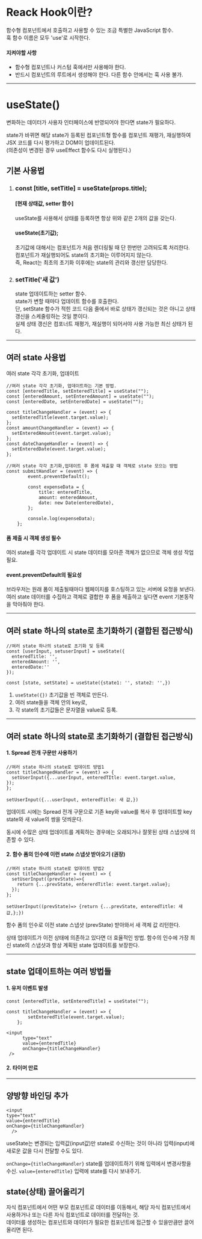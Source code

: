 # Reack Hook이란?

함수형 컴포넌트에서 호출하고 사용할 수 있는 조금 특별한 JavaScript 함수.  
훅 함수 이름은 모두 'use'로 시작한다.

#### 지켜야할 사항

- 함수형 컴포넌트나 커스텀 훅에서만 사용해야 한다.
- 반드시 컴포넌트의 루트에서 생성해야 한다. 다른 함수 안에서는 훅 사용 불가.

---

# useState()

변화하는 데이터가 사용자 인터페이스에 반영되어야 한다면 state가 필요하다.

state가 바뀌면 해당 state가 등록된 컴포넌트형 함수를 컴포넌트 재평가, 재실행하여  
JSX 코드를 다시 평가하고 DOM이 업데이트된다.  
(의존성이 변경된 경우 useEffect 함수도 다시 실행된다.)

## 기본 사용법

1. ### const [title, setTitle] = useState(props.title);

   #### [현재 상태값, setter 함수]

   useState를 사용해서 상태를 등록하면 항상 위와 같은 2개의 값을 갖는다.

   #### useState(초기값);

   초기값에 대해서는 컴포넌트가 처음 렌더링될 때 단 한번만 고려되도록 처리한다.  
   컴포넌트가 재실행되어도 state의 초기화는 이루어지지 않는다.  
   즉, React는 최초의 초기화 이후에는 state의 관리와 갱신만 담당한다.

2. ### setTitle('새 값')
   state 업데이트하는 setter 함수.  
   state가 변할 때마다 업데이트 함수를 호출한다.  
   단, setState 함수가 적힌 코드 다음 줄에서 바로 상태가 갱신되는 것은 아니고 상태 갱신을 스케줄링하는 것일 뿐이다.  
   실제 상태 갱신은 컴포너트 재평가, 재실행이 되어서야 사용 가능한 최신 상태가 된다.

---

## 여러 state 사용법

여러 state 각각 초기화, 업데이트

```JSX
//여러 state 각각 초기화, 업데이트하는 기본 방법.
const [enteredTitle, setEnteredTitle] = useState("");
const [enteredAmount, setEnteredAmount] = useState("");
const [enteredDate, setEnteredDate] = useState("");

const titleChangeHandler = (event) => {
  setEnteredTitle(event.target.value);
};
const amountChangeHandler = (event) => {
  setEnteredAmount(event.target.value);
};
const dateChangeHandler = (event) => {
  setEnteredDate(event.target.value);
};

//여러 state 각각 초기화,업데이트 후 폼에 제출할 때 객체로 state 모으는 방법
const submitHandler = (event) => {
		event.preventDefault();

		const expenseData = {
			title: enteredTitle,
			amount: enteredAmount,
			date: new Date(enteredDate),
		};

		console.log(expenseData);
	};
```

#### 폼 제출 시 객체 생성 필수

여러 state를 각각 업데이트 시 state 데이터를 모아준 객체가 없으므로 객체 생성 작업 필요.

#### event.preventDefault의 필요성

브라우저는 원래 폼이 제출될때마다 웹페이지를 호스팅하고 있는 서버에 요청을 보낸다.  
여러 state 데이터를 수집하고 객체로 결합한 후 폼을 제출하고 싶다면 event 기본동작을 막아줘야 한다.

---

## 여러 state 하나의 state로 초기화하기 (결합된 접근방식)

```JSX
//여러 state 하나의 state로 초기화 및 등록
const [userInput, setuserInput] = useState({
  enteredTitle: '',
  enteredAmount: '',
  enteredDate:''
});
```

`const [state, setState] = useState({state1: '', state2: '',})`

1. `useState({})` 초기값을 빈 객체로 만든다.
2. 여러 state들을 객체 안의 key로,
3. 각 state의 초기값들은 문자열을 value로 등록.

---

## 여러 state 하나의 state로 초기화하기 (결합된 접근방식)

#### 1. Spread 전개 구문만 사용하기

```JSX
//여러 state 하나의 state로 업데이트 방법1
const titleChangedHandler = (event) => {
  setUserInput({...userInput, enteredTItle: event.target.value,
});
};
```

`setUserInput({...userInput, enteredTitle: 새 값,})`

업데이트 시에는 Spread 전개 구문으로 기존 key와 value를 복사 후 업데이트할 key state와 새 value의 쌍을 덧씌운다.

동시에 수많은 상태 업데이트를 계획하는 경우에는 오래되거나 잘못된 상태 스냅샷에 의존할 수 있다.

#### 2. 함수 폼의 인수에 이런 state 스냅샷 받아오기 (권장)

```JSX
//여러 state 하나의 state로 업데이트 방법2
const titleChangeHandler = (event) => {
  setUserInput((prevState)=>{
    return {...prevState, entererdTitle: event.target.value};
  });
};
```

`setUserInput((prevState)=> {return {...prevState, enteredTitle: 새 값,};})`

함수 폼의 인수로 이전 state 스냅샷 (prevState) 받아와서 새 객체 값 리턴한다.

상태 업데이트가 이전 상태에 의존하고 있다면 더 효율적인 방법.
함수의 인수에 가장 최신 state의 스냅샷과 항상 계획된 state 업데이트를 보장한다.

---

## state 업데이트하는 여러 방법들

#### 1. 유저 이벤트 발생

```JSX
const [enteredTitle, setEnteredTitle] = useState("");

const titleChangeHandler = (event) => {
		setEnteredTitle(event.target.value);
	};

<input
      type="text"
      value={enteredTitle}
      onChange={titleChangeHandler}
 />
```

#### 2. 타이머 만료

---

## 양방향 바인딩 추가

```JSX
<input
type="text"
value={enteredTitle}
onChange={titleChangeHandler}
  />
```

useState는 변경되는 입력값(input값)만 state로 수신하는 것이 아니라 입력(input)에 새로운 값을 다시 전달할 수도 있다.

`onChange={titleChangeHandler}` state를 업데이트하기 위해 입력에서 변경사항을 수신.
`value={enteredTitle}` 입력에 state를 다시 보내주기.

## state(상태) 끌어올리기

자식 컴포넌트에서 어떤 부모 컴포넌트로 데이터를 이동해서, 해당 자식 컴포넌트에서 사용하거나 또는 다른 자식 컴포넌트로 데이터를 전달하는 것.  
데이터를 생성하는 컴포넌트와 데이터가 필요한 컴포넌트에 접근할 수 있을만큼만 끌어올리면 된다.
